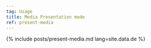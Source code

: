```yaml
---
tag: Usage
title: Media Presentation mode
ref: present-media
---
```


{% include posts/present-media.md lang=site.data.de %}
